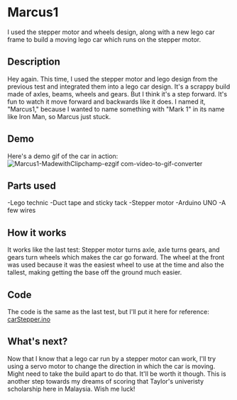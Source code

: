 # Marcus1
I used the stepper motor and wheels design, along with a new lego car frame to build a moving lego car which runs on the stepper motor.

## Description
Hey again. This time, I used the stepper motor and lego design from the previous test and integrated them into a lego car design. It's a scrappy build made of axles, beams, wheels and gears. 
But I think it's a step forward. It's fun to watch it move forward and backwards like it does. I named it, "Marcus1," because I wanted to name something with "Mark 1" in its name like Iron Man,
so Marcus just stuck. 

## Demo
Here's a demo gif of the car in action:
![Marcus1-MadewithClipchamp-ezgif com-video-to-gif-converter](https://github.com/user-attachments/assets/fec2baee-871c-4166-8d39-95a682cbaca7)

## Parts used
-Lego technic
-Duct tape and sticky tack
-Stepper motor
-Arduino UNO
-A few wires

## How it works
It works like the last test: Stepper motor turns axle, axle turns gears, and gears turn wheels which makes the car go forward. The wheel at the front was used because it was the easiest wheel to use at the time and also the tallest, making getting the base off the ground much easier.

## Code
The code is the same as the last test, but I'll put it here for reference: [carStepper.ino](carStepper.ino)

## What's next?
Now that I know that a lego car run by a stepper motor can work, I'll try using a servo motor to change the direction in which the car is moving. Might need to take the build apart to do that. It'll be worth it though. This is another step towards my dreams of scoring that Taylor's univeristy scholarship here in Malaysia. Wish me luck!
